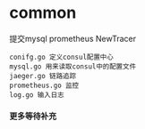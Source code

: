 # common

提交mysql prometheus NewTracer

```shell
conifg.go 定义consul配置中心
mysql.go 用来读取consul中的配置文件
jaeger.go 链路追踪
prometheus.go 监控
log.go 输入日志
```

#### 更多等待补充